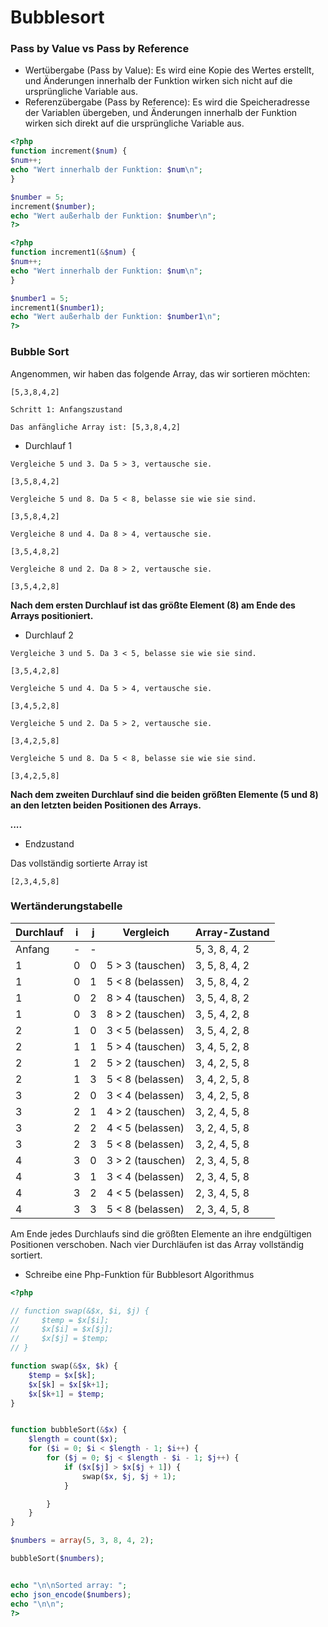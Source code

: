 # Bubblesort

### Pass by Value vs Pass by Reference

- Wertübergabe (Pass by Value): Es wird eine Kopie des Wertes erstellt, und Änderungen innerhalb der Funktion wirken sich nicht auf die ursprüngliche Variable aus.
- Referenzübergabe (Pass by Reference): Es wird die Speicheradresse der Variablen übergeben, und Änderungen innerhalb der Funktion wirken sich direkt auf die ursprüngliche Variable aus.

```php
<?php
function increment($num) {
$num++;
echo "Wert innerhalb der Funktion: $num\n";
}

$number = 5;
increment($number);
echo "Wert außerhalb der Funktion: $number\n";
?>
```

```php
<?php
function increment1(&$num) {
$num++;
echo "Wert innerhalb der Funktion: $num\n";
}

$number1 = 5;
increment1($number1);
echo "Wert außerhalb der Funktion: $number1\n";
?>
```

### Bubble Sort

Angenommen, wir haben das folgende Array, das wir sortieren möchten:

```
[5,3,8,4,2]
```

```pseudo
Schritt 1: Anfangszustand

Das anfängliche Array ist: [5,3,8,4,2]

```

- Durchlauf 1

```
Vergleiche 5 und 3. Da 5 > 3, vertausche sie.

[3,5,8,4,2]

Vergleiche 5 und 8. Da 5 < 8, belasse sie wie sie sind.

[3,5,8,4,2]

Vergleiche 8 und 4. Da 8 > 4, vertausche sie.

[3,5,4,8,2]

Vergleiche 8 und 2. Da 8 > 2, vertausche sie.

[3,5,4,2,8]

```

**Nach dem ersten Durchlauf ist das größte Element (8) am Ende des Arrays positioniert.**

- Durchlauf 2

```
Vergleiche 3 und 5. Da 3 < 5, belasse sie wie sie sind.

[3,5,4,2,8]

Vergleiche 5 und 4. Da 5 > 4, vertausche sie.

[3,4,5,2,8]

Vergleiche 5 und 2. Da 5 > 2, vertausche sie.

[3,4,2,5,8]

Vergleiche 5 und 8. Da 5 < 8, belasse sie wie sie sind.

[3,4,2,5,8]

```

**Nach dem zweiten Durchlauf sind die beiden größten Elemente (5 und 8) an den letzten beiden Positionen des Arrays.**

**_...._**

- Endzustand

Das vollständig sortierte Array ist

```
[2,3,4,5,8]

```

### Wertänderungstabelle

| Durchlauf | i   | j   | Vergleich        | Array-Zustand |
| --------- | --- | --- | ---------------- | ------------- |
| Anfang    | -   | -   |                  | 5, 3, 8, 4, 2 |
| 1         | 0   | 0   | 5 > 3 (tauschen) | 3, 5, 8, 4, 2 |
| 1         | 0   | 1   | 5 < 8 (belassen) | 3, 5, 8, 4, 2 |
| 1         | 0   | 2   | 8 > 4 (tauschen) | 3, 5, 4, 8, 2 |
| 1         | 0   | 3   | 8 > 2 (tauschen) | 3, 5, 4, 2, 8 |
| 2         | 1   | 0   | 3 < 5 (belassen) | 3, 5, 4, 2, 8 |
| 2         | 1   | 1   | 5 > 4 (tauschen) | 3, 4, 5, 2, 8 |
| 2         | 1   | 2   | 5 > 2 (tauschen) | 3, 4, 2, 5, 8 |
| 2         | 1   | 3   | 5 < 8 (belassen) | 3, 4, 2, 5, 8 |
| 3         | 2   | 0   | 3 < 4 (belassen) | 3, 4, 2, 5, 8 |
| 3         | 2   | 1   | 4 > 2 (tauschen) | 3, 2, 4, 5, 8 |
| 3         | 2   | 2   | 4 < 5 (belassen) | 3, 2, 4, 5, 8 |
| 3         | 2   | 3   | 5 < 8 (belassen) | 3, 2, 4, 5, 8 |
| 4         | 3   | 0   | 3 > 2 (tauschen) | 2, 3, 4, 5, 8 |
| 4         | 3   | 1   | 3 < 4 (belassen) | 2, 3, 4, 5, 8 |
| 4         | 3   | 2   | 4 < 5 (belassen) | 2, 3, 4, 5, 8 |
| 4         | 3   | 3   | 5 < 8 (belassen) | 2, 3, 4, 5, 8 |

Am Ende jedes Durchlaufs sind die größten Elemente an ihre endgültigen Positionen verschoben. Nach vier Durchläufen ist das Array vollständig sortiert.

- Schreibe eine Php-Funktion für Bubblesort Algorithmus

```php
<?php

// function swap(&$x, $i, $j) {
//     $temp = $x[$i];
//     $x[$i] = $x[$j];
//     $x[$j] = $temp;
// }

function swap(&$x, $k) {
    $temp = $x[$k];
    $x[$k] = $x[$k+1];
    $x[$k+1] = $temp;
}


function bubbleSort(&$x) {
    $length = count($x);
    for ($i = 0; $i < $length - 1; $i++) {
        for ($j = 0; $j < $length - $i - 1; $j++) {
            if ($x[$j] > $x[$j + 1]) {
                swap($x, $j, $j + 1);
            }

        }
    }
}

$numbers = array(5, 3, 8, 4, 2);

bubbleSort($numbers);


echo "\n\nSorted array: ";
echo json_encode($numbers);
echo "\n\n";
?>

```
